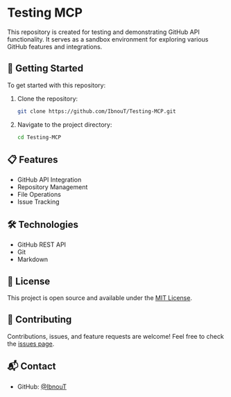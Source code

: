 # Testing MCP

This repository is created for testing and demonstrating GitHub API functionality. It serves as a sandbox environment for exploring various GitHub features and integrations.

## 🚀 Getting Started

To get started with this repository:

1. Clone the repository:
   ```bash
   git clone https://github.com/IbnouT/Testing-MCP.git
   ```
2. Navigate to the project directory:
   ```bash
   cd Testing-MCP
   ```

## 📋 Features

- GitHub API Integration
- Repository Management
- File Operations
- Issue Tracking

## 🛠️ Technologies

- GitHub REST API
- Git
- Markdown

## 📝 License

This project is open source and available under the [MIT License](LICENSE).

## 👥 Contributing

Contributions, issues, and feature requests are welcome! Feel free to check the [issues page](https://github.com/IbnouT/Testing-MCP/issues).

## 📬 Contact

- GitHub: [@IbnouT](https://github.com/IbnouT)